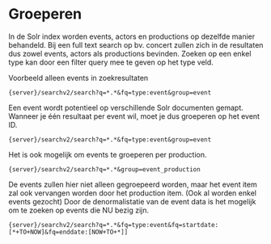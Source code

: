 ---
---

# Groeperen

In de Solr index worden events, actors en productions op dezelfde manier behandeld. Bij een full text search op bv. concert zullen zich in de resultaten dus zowel events, actors als productions bevinden. Zoeken op een enkel type kan door een filter query mee te geven op het type veld.

Voorbeeld alleen events in zoekresultaten

 ```
{server}/searchv2/search?q=*.*&fq=type:event&group=event
```

Een event wordt potentieel op verschillende Solr documenten gemapt. Wanneer je één resultaat per event wil, moet je dus groeperen op het event ID.


```
{server}/searchv2/search?q=*.*&fq=type:event&group=event
```

Het is ook mogelijk om events te groeperen per production.

```
{server}/searchv2/search?q=*.*&group=event_production
```

De events zullen hier niet alleen gegroepeerd worden, maar het event item zal ook vervangen worden door het production item. (Ook al worden enkel events gezocht) Door de denormalistatie van de event data is het mogelijk om te zoeken op events die NU bezig zijn.

```
{server}/searchv2/search?q=*.*&fq=type:event&fq=startdate:[*+TO+NOW]&fq=enddate:[NOW+TO+*]]
```
